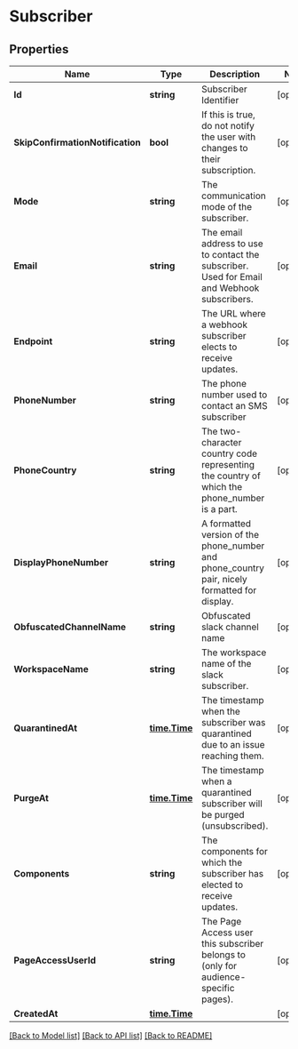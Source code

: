 # Subscriber

## Properties
Name | Type | Description | Notes
------------ | ------------- | ------------- | -------------
**Id** | **string** | Subscriber Identifier | [optional] 
**SkipConfirmationNotification** | **bool** | If this is true, do not notify the user with changes to their subscription. | [optional] 
**Mode** | **string** | The communication mode of the subscriber. | [optional] 
**Email** | **string** | The email address to use to contact the subscriber. Used for Email and Webhook subscribers. | [optional] 
**Endpoint** | **string** | The URL where a webhook subscriber elects to receive updates. | [optional] 
**PhoneNumber** | **string** | The phone number used to contact an SMS subscriber | [optional] 
**PhoneCountry** | **string** | The two-character country code representing the country of which the phone_number is a part. | [optional] 
**DisplayPhoneNumber** | **string** | A formatted version of the phone_number and phone_country pair, nicely formatted for display. | [optional] 
**ObfuscatedChannelName** | **string** | Obfuscated slack channel name | [optional] 
**WorkspaceName** | **string** | The workspace name of the slack subscriber. | [optional] 
**QuarantinedAt** | [**time.Time**](time.Time.md) | The timestamp when the subscriber was quarantined due to an issue reaching them. | [optional] 
**PurgeAt** | [**time.Time**](time.Time.md) | The timestamp when a quarantined subscriber will be purged (unsubscribed). | [optional] 
**Components** | **string** | The components for which the subscriber has elected to receive updates. | [optional] 
**PageAccessUserId** | **string** | The Page Access user this subscriber belongs to (only for audience-specific pages). | [optional] 
**CreatedAt** | [**time.Time**](time.Time.md) |  | [optional] 

[[Back to Model list]](../README.md#documentation-for-models) [[Back to API list]](../README.md#documentation-for-api-endpoints) [[Back to README]](../README.md)



